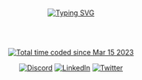 <br>
<p align="center">
<!-- <a href="https://git.io/typing-svg"><img src="https://readme-typing-svg.demolab.com?font=Jetbrains+Mono&weight=500&size=25&pause=1000&center=true&vCenter=true&width=500&height=60&lines=Hello+visitor+;I'm+known+as+OverRevvv;Web+Developer;Tryhard+Enthusiast" alt="Typing SVG" /></a> -->
<a href="https://git.io/typing-svg"><img src="https://readme-typing-svg.herokuapp.com?font=Tourney&weight=500&size=40&duration=2000&pause=1000&color=34AEE4&center=true&vCenter=true&width=489&lines=Hello+Friend;I+am+Arnav+;aka+OverRevvv;Web+Developer+;Tryhard+Techie+" alt="Typing SVG" /></a>
</p> 
<br>
<br>
<p align="center">
<a href="https://wakatime.com/@2bd5d4a8-0ada-426e-b2f9-68f97572c4db"><img src="https://wakatime.com/badge/user/2bd5d4a8-0ada-426e-b2f9-68f97572c4db.svg" alt="Total time coded since Mar 15 2023" /></a>
</p>

<div align="center">
<a href="https://discordid.netlify.app/?id=927081646602219540"><img src="https://img.shields.io/badge/Discord-%237289DA.svg?logo=discord&logoColor=white" alt="Discord"></a>
<a href="https://www.linkedin.com/in/arnav-kumar-163731229/"><img src="https://img.shields.io/badge/LinkedIn-%230077B5.svg?logo=linkedin&logoColor=white" alt="LinkedIn"></a>
<a href="https://twitter.com/overrevvv"><img src="https://img.shields.io/badge/Twitter-%231DA1F2.svg?logo=Twitter&logoColor=white" alt="Twitter"></a>
</div>

<!-- [![](https://visitcount.itsvg.in/api?id=OverRevvv&icon=0&color=0)](https://visitcount.itsvg.in) -->
<!-- Chivo , Orbitron, Caveat, Martian Mono,Handjet, REM, Unbounded, Tourney, Merienda, Jura -->
